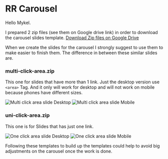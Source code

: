 # RR Carousel


Hello Mykel.

I prepared 2 zip files (see them on Google drive link) in order to download the carousel slides template.
 [Download Zip files on Google Drive](https://drive.google.com/drive/u/1/folders/1LWw35hCjaIo92FhQsSLBOAAKJcoFAvTx)

When we create the slides for the carousel I strongly suggest to use them to make easier to finish them.
The difference in between these similar slides are.


### multi-click-area.zip
This one for slides that have more than 1 link. Just the desktop version use `<area>` Tag. And it only will work for desktop and will not work on mobile because phones have different sizes.


![Multi click area slide Desktop](https://snipboard.io/DZuXbz.jpg#1 "Multi click area slide Desktop")
![Multi click area slide Mobile](https://snipboard.io/6lVh3j.jpg#1 "Multi click area slide Mobile")


### uni-click-area.zip
This one is for Slides that has just one link.


![One click area slide Desktop](https://snipboard.io/UTYeNX.jpg#1 "Uni click Slide Desktop")
![One click area slide Mobile](https://snipboard.io/9Dv0xQ.jpg#1 "Uni click Slide Mobile")


Following these templates to build up the templates could help to avoid big adjustments on the carousel once the work is done.
